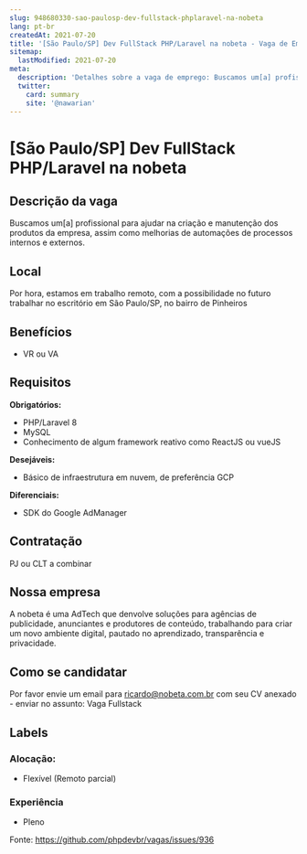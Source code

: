 ```yaml
---
slug: 948680330-sao-paulosp-dev-fullstack-phplaravel-na-nobeta
lang: pt-br
createdAt: 2021-07-20
title: '[São Paulo/SP] Dev FullStack PHP/Laravel na nobeta - Vaga de Emprego'
sitemap:
  lastModified: 2021-07-20
meta:
  description: 'Detalhes sobre a vaga de emprego: Buscamos um[a] profissional para ajudar na criação e manutenção dos produtos da empresa, assim como melhorias de automações de processos internos e externos.'
  twitter:
    card: summary
    site: '@nawarian'
---
```


# [São Paulo/SP] Dev FullStack PHP/Laravel na nobeta

## Descrição da vaga

Buscamos um[a] profissional para ajudar na criação e manutenção dos produtos da empresa, assim como melhorias de automações de processos internos e externos.

## Local

Por hora, estamos em trabalho remoto, com a possibilidade no futuro trabalhar no escritório em São Paulo/SP, no bairro de Pinheiros

## Benefícios

- VR ou VA

## Requisitos

**Obrigatórios:**
- PHP/Laravel 8
- MySQL 
- Conhecimento de algum framework reativo como ReactJS ou vueJS

**Desejáveis:**
- Básico de infraestrutura em nuvem, de preferência GCP

**Diferenciais:**
- SDK do Google AdManager

## Contratação

PJ ou CLT a combinar

## Nossa empresa

A nobeta é uma AdTech que denvolve soluções para agências de publicidade, anunciantes e produtores de conteúdo, trabalhando para criar um novo ambiente digital, pautado no aprendizado, transparência e privacidade.

## Como se candidatar

Por favor envie um email para ricardo@nobeta.com.br com seu CV anexado - enviar no assunto: Vaga Fullstack

## Labels
### Alocação:
- Flexível (Remoto parcial)

### Experiência
- Pleno



Fonte: https://github.com/phpdevbr/vagas/issues/936